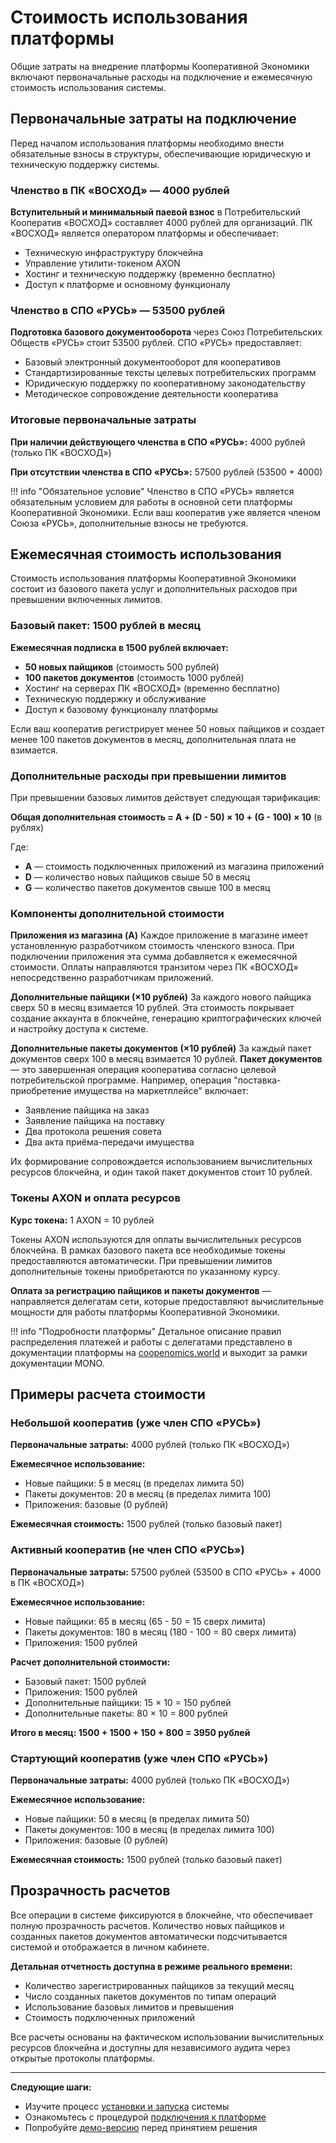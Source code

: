 # Стоимость использования платформы

Общие затраты на внедрение платформы Кооперативной Экономики включают первоначальные расходы на подключение и ежемесячную стоимость использования системы.

## Первоначальные затраты на подключение

Перед началом использования платформы необходимо внести обязательные взносы в структуры, обеспечивающие юридическую и техническую поддержку системы.

### Членство в ПК «ВОСХОД» — 4000 рублей

**Вступительный и минимальный паевой взнос** в Потребительский Кооператив «ВОСХОД» составляет 4000 рублей для организаций. ПК «ВОСХОД» является оператором платформы и обеспечивает:

- Техническую инфраструктуру блокчейна
- Управление утилити-токеном AXON
- Хостинг и техническую поддержку (временно бесплатно)
- Доступ к платформе и основному функционалу

### Членство в СПО «РУСЬ» — 53500 рублей

**Подготовка базового документооборота** через Союз Потребительских Обществ «РУСЬ» стоит 53500 рублей. СПО «РУСЬ» предоставляет:

- Базовый электронный документооборот для кооперативов
- Стандартизированные тексты целевых потребительских программ
- Юридическую поддержку по кооперативному законодательству
- Методическое сопровождение деятельности кооператива

### Итоговые первоначальные затраты

**При наличии действующего членства в СПО «РУСЬ»:** 4000 рублей (только ПК «ВОСХОД»)

**При отсутствии членства в СПО «РУСЬ»:** 57500 рублей (53500 + 4000)

!!! info "Обязательное условие"
    Членство в СПО «РУСЬ» является обязательным условием для работы в основной сети платформы Кооперативной Экономики. Если ваш кооператив уже является членом Союза «РУСЬ», дополнительные взносы не требуются.

## Ежемесячная стоимость использования

Стоимость использования платформы Кооперативной Экономики состоит из базового пакета услуг и дополнительных расходов при превышении включенных лимитов.

### Базовый пакет: 1500 рублей в месяц

**Ежемесячная подписка в 1500 рублей включает:**

- **50 новых пайщиков** (стоимость 500 рублей)
- **100 пакетов документов** (стоимость 1000 рублей)
- Хостинг на серверах ПК «ВОСХОД» (временно бесплатно)
- Техническую поддержку и обслуживание
- Доступ к базовому функционалу платформы

Если ваш кооператив регистрирует менее 50 новых пайщиков и создает менее 100 пакетов документов в месяц, дополнительная плата не взимается.

### Дополнительные расходы при превышении лимитов

При превышении базовых лимитов действует следующая тарификация:

**Общая дополнительная стоимость = A + (D - 50) × 10 + (G - 100) × 10** (в рублях)

Где:
- **A** — стоимость подключенных приложений из магазина приложений
- **D** — количество новых пайщиков свыше 50 в месяц
- **G** — количество пакетов документов свыше 100 в месяц

### Компоненты дополнительной стоимости

**Приложения из магазина (A)**
Каждое приложение в магазине имеет установленную разработчиком стоимость членского взноса. При подключении приложения эта сумма добавляется к ежемесячной стоимости. Оплаты направляются транзитом через ПК «ВОСХОД» непосредственно разработчикам приложений.

**Дополнительные пайщики (×10 рублей)**
За каждого нового пайщика сверх 50 в месяц взимается 10 рублей. Эта стоимость покрывает создание аккаунта в блокчейне, генерацию криптографических ключей и настройку доступа к системе.

**Дополнительные пакеты документов (×10 рублей)**
За каждый пакет документов сверх 100 в месяц взимается 10 рублей. **Пакет документов** — это завершенная операция кооператива согласно целевой потребительской программе. Например, операция "поставка-приобретение имущества на маркетплейсе" включает:

- Заявление пайщика на заказ
- Заявление пайщика на поставку
- Два протокола решения совета
- Два акта приёма-передачи имущества

Их формирование сопровождается использованием вычислительных ресурсов блокчейна, и один такой пакет документов стоит 10 рублей.

### Токены AXON и оплата ресурсов

**Курс токена:** 1 AXON = 10 рублей

Токены AXON используются для оплаты вычислительных ресурсов блокчейна. В рамках базового пакета все необходимые токены предоставляются автоматически. При превышении лимитов дополнительные токены приобретаются по указанному курсу.

**Оплата за регистрацию пайщиков и пакеты документов** — направляется делегатам сети, которые предоставляют вычислительные мощности для работы платформы Кооперативной Экономики.

!!! info "Подробности платформы"
    Детальное описание правил распределения платежей и работы с делегатами представлено в документации платформы на [coopenomics.world](https://coopenomics.world) и выходит за рамки документации MONO.

## Примеры расчета стоимости

### Небольшой кооператив (уже член СПО «РУСЬ»)
**Первоначальные затраты:** 4000 рублей (только ПК «ВОСХОД»)

**Ежемесячное использование:**
- Новые пайщики: 5 в месяц (в пределах лимита 50)
- Пакеты документов: 20 в месяц (в пределах лимита 100)
- Приложения: базовые (0 рублей)

**Ежемесячная стоимость:** 1500 рублей (только базовый пакет)

### Активный кооператив (не член СПО «РУСЬ»)
**Первоначальные затраты:** 57500 рублей (53500 в СПО «РУСЬ» + 4000 в ПК «ВОСХОД»)

**Ежемесячное использование:**
- Новые пайщики: 65 в месяц (65 - 50 = 15 сверх лимита)
- Пакеты документов: 180 в месяц (180 - 100 = 80 сверх лимита)
- Приложения: 1500 рублей

**Расчет дополнительной стоимости:**
- Базовый пакет: 1500 рублей
- Приложения: 1500 рублей
- Дополнительные пайщики: 15 × 10 = 150 рублей
- Дополнительные пакеты: 80 × 10 = 800 рублей

**Итого в месяц: 1500 + 1500 + 150 + 800 = 3950 рублей**

### Стартующий кооператив (уже член СПО «РУСЬ»)
**Первоначальные затраты:** 4000 рублей (только ПК «ВОСХОД»)

**Ежемесячное использование:**
- Новые пайщики: 50 в месяц (в пределах лимита 50)
- Пакеты документов: 100 в месяц (в пределах лимита 100)
- Приложения: базовые (0 рублей)

**Ежемесячная стоимость:** 1500 рублей (только базовый пакет)

## Прозрачность расчетов

Все операции в системе фиксируются в блокчейне, что обеспечивает полную прозрачность расчетов. Количество новых пайщиков и созданных пакетов документов автоматически подсчитывается системой и отображается в личном кабинете.

**Детальная отчетность доступна в режиме реального времени:**
- Количество зарегистрированных пайщиков за текущий месяц
- Число созданных пакетов документов по типам операций
- Использование базовых лимитов и превышения
- Стоимость подключенных приложений

Все расчеты основаны на фактическом использовании вычислительных ресурсов блокчейна и доступны для независимого аудита через открытые протоколы платформы.

---

**Следующие шаги:**
- Изучите процесс [установки и запуска](installation.md) системы 
- Ознакомьтесь с процедурой [подключения к платформе](platform-connection.md)
- Попробуйте [демо-версию](demo.md) перед принятием решения 
